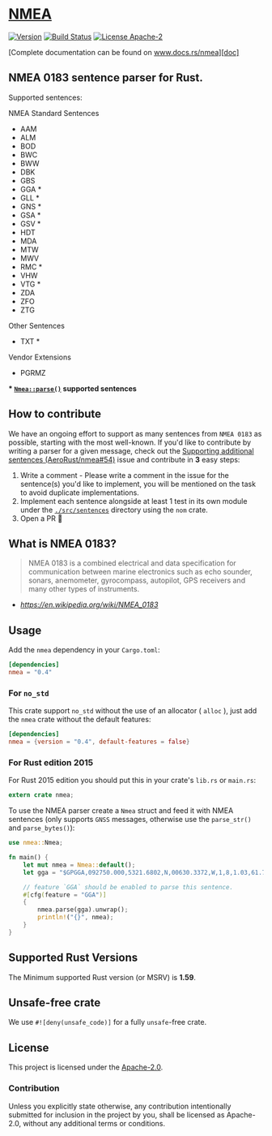# [NMEA][doc]

[![Version](https://img.shields.io/crates/v/nmea.svg)](https://crates.io/crates/nmea)
[![Build Status](https://github.com/AeroRust/nmea/actions/workflows/ci.yml/badge.svg)](https://github.com/AeroRust/nmea/actions/workflows/ci.yml)
[![License Apache-2](https://img.shields.io/crates/l/nmea.svg)](./LICENSE-APACHE)

[Complete documentation can be found on www.docs.rs/nmea][doc]

## NMEA 0183 sentence parser for Rust.

Supported sentences:

NMEA Standard Sentences
- AAM
- ALM
- BOD
- BWC
- BWW
- DBK
- GBS
- GGA *
- GLL *
- GNS *
- GSA *
- GSV *
- HDT
- MDA
- MTW
- MWV
- RMC *
- VHW
- VTG *
- ZDA
- ZFO
- ZTG

Other Sentences
- TXT *

Vendor Extensions
- PGRMZ

**\* [`Nmea::parse()`] supported sentences**

[`Nmea::parse()`]: https://docs.rs/nmea/latest/nmea/struct.Nmea.html#method.parse

## How to contribute

We have an ongoing effort to support as many sentences from `NMEA 0183` as possible,
starting with the most well-known.
If you'd like to contribute by writing a parser for a given message, check out the [Supporting additional sentences (AeroRust/nmea#54)](https://github.com/AeroRust/nmea/issues/54) issue and contribute in **3** easy steps:

1. Write a comment - Please write a comment in the issue for the sentence(s) you'd like to implement, you will be mentioned on the task to avoid duplicate implementations.
2. Implement each sentence alongside at least 1 test in its own module under the [`./src/sentences`](./src/sentences) directory using the `nom` crate.
3. Open a PR 🎉

## What is NMEA 0183?

> NMEA 0183 is a combined electrical and data specification for communication
> between marine electronics such as echo sounder, sonars, anemometer,
> gyrocompass, autopilot, GPS receivers and many other types of instruments.
>
- _https://en.wikipedia.org/wiki/NMEA_0183_


[doc]: https://docs.rs/nmea

## Usage

Add the `nmea` dependency in your `Cargo.toml`:

```toml
[dependencies]
nmea = "0.4"
```

### For `no_std`

This crate support `no_std` without the use of an allocator ( `alloc` ),
just add the `nmea` crate without the default features:

```toml
[dependencies]
nmea = {version = "0.4", default-features = false}
```

### For Rust edition 2015

For Rust 2015 edition you should put this in your crate's `lib.rs` or `main.rs`:

```rust
extern crate nmea;
```

To use the NMEA parser create a `Nmea` struct and feed it with NMEA sentences (only supports `GNSS` messages, otherwise use the `parse_str()` and `parse_bytes()`):

```rust
use nmea::Nmea;

fn main() {
    let mut nmea = Nmea::default();
    let gga = "$GPGGA,092750.000,5321.6802,N,00630.3372,W,1,8,1.03,61.7,M,55.2,M,,*76";

    // feature `GGA` should be enabled to parse this sentence.
    #[cfg(feature = "GGA")]
    {
        nmea.parse(gga).unwrap();
        println!("{}", nmea);
    }
}
```

## Supported Rust Versions

The Minimum supported Rust version (or MSRV) is **1.59**.

## Unsafe-free crate

We use `#![deny(unsafe_code)]` for a fully `unsafe`-free crate.

## License

This project is licensed under the [Apache-2.0](./LICENSE.txt).

### Contribution

Unless you explicitly state otherwise, any contribution intentionally submitted
for inclusion in the project by you, shall be licensed as Apache-2.0,
without any additional terms or conditions.
